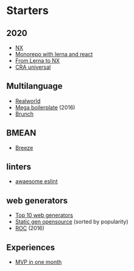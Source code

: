 # Starters

## 2020
- [NX](https://github.com/nrwl/nx)
- [Monorepo with lerna and react](https://medium.com/@sisosys7/a-monorepo-setup-with-lerna-react-and-typescript-7b912fb48622)
- [From Lerna to NX](https://blog.nrwl.io/why-you-should-switch-from-lerna-to-nx-463bcaf6821)
- [CRA universal](https://github.com/antonybudianto/cra-universal/)

## Multilanguage
- [Realworld](https://github.com/gothinkster/realworld)
- [Mega boilerplate](http://megaboilerplate.com) (2016)
- [Brunch](http://brunch.io/skeletons)

## BMEAN
- [Breeze](http://breeze.github.io/doc-samples/zza-mongo.html)

## linters
- [awaesome eslint](https://github.com/dustinspecker/awesome-eslint)

## web generators
- [Top 10 web generators](https://www.netlify.com/blog/2016/05/02/top-ten-static-website-generators/)
- [Static gen opensource](https://www.staticgen.com) (sorted by popularity)
- [ROC](https://github.com/rocjs/roc) (2016)


## Experiences
- [MVP in one month](https://hackernoon.com/how-we-launched-our-first-mvp-in-one-month-6239aca8e63e)

